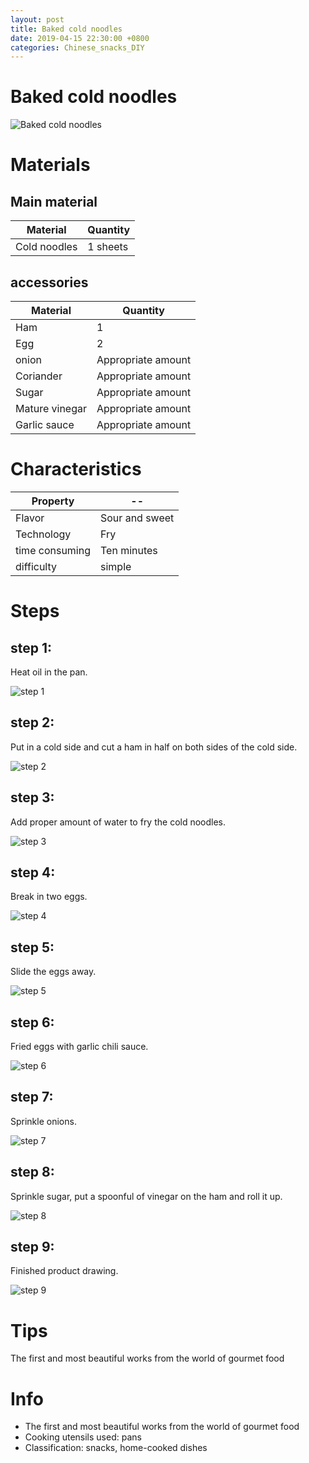 ```yaml
---
layout: post
title: Baked cold noodles
date: 2019-04-15 22:30:00 +0800
categories: Chinese_snacks_DIY
---
```


# Baked cold noodles

![Baked cold noodles]({{site.baseurl}}/img/400686/400686.jpg)

# Materials


## Main material

Material|Quantity
--|--
Cold noodles|1 sheets

## accessories

Material|Quantity
--|--
Ham|1
Egg|2
onion|Appropriate amount
Coriander|Appropriate amount
Sugar|Appropriate amount
Mature vinegar|Appropriate amount
Garlic sauce|Appropriate amount

# Characteristics

Property|--
--|--
Flavor|Sour and sweet
Technology|Fry
time consuming|Ten minutes
difficulty|simple

# Steps

## step 1:

Heat oil in the pan.

![step 1]({{site.baseurl}}/img/400686/1.jpg)

## step 2:

Put in a cold side and cut a ham in half on both sides of the cold side.

![step 2]({{site.baseurl}}/img/400686/2.jpg)

## step 3:

Add proper amount of water to fry the cold noodles.

![step 3]({{site.baseurl}}/img/400686/3.jpg)

## step 4:

Break in two eggs.

![step 4]({{site.baseurl}}/img/400686/4.jpg)

## step 5:

Slide the eggs away.

![step 5]({{site.baseurl}}/img/400686/5.jpg)

## step 6:

Fried eggs with garlic chili sauce.

![step 6]({{site.baseurl}}/img/400686/6.jpg)

## step 7:

Sprinkle onions.

![step 7]({{site.baseurl}}/img/400686/7.jpg)

## step 8:

Sprinkle sugar, put a spoonful of vinegar on the ham and roll it up.

![step 8]({{site.baseurl}}/img/400686/8.jpg)

## step 9:

Finished product drawing.

![step 9]({{site.baseurl}}/img/400686/9.jpg)

# Tips

The first and most beautiful works from the world of gourmet food

# Info

- The first and most beautiful works from the world of gourmet food
- Cooking utensils used: pans
- Classification: snacks, home-cooked dishes